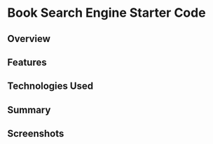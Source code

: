 # Book Search Engine Starter Code
## Overview


## Features


## Technologies Used


## Summary


## Screenshots
